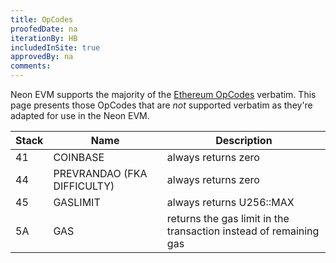 ```yaml
---
title: OpCodes
proofedDate: na
iterationBy: HB
includedInSite: true
approvedBy: na
comments: 
---
```


Neon EVM supports the majority of the [Ethereum OpCodes](https://ethereum.org/en/developers/docs/evm/opcodes/) verbatim. This page presents those OpCodes that are *not* supported verbatim as they're adapted for use in the Neon EVM.


|Stack|Name|Description|
|--|--|--|
|41|COINBASE|always returns zero|
|44|PREVRANDAO (FKA DIFFICULTY)|always returns zero|
|45|GASLIMIT|always returns U256::MAX|
|5A|GAS|returns the gas limit in the transaction instead of remaining gas|








